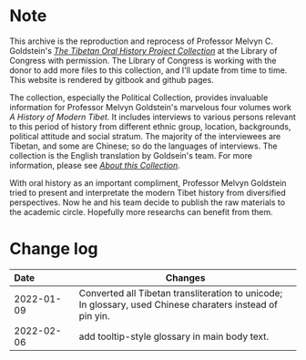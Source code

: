 # Note

This archive is the reproduction and reprocess of Professor Melvyn C. Goldstein's [*The Tibetan Oral History Project Collection*](https://www.loc.gov/collections/tibetan-oral-history-project/) at the Library of Congress with permission. The Library of Congress is working with the donor to add more files to this collection, and I'll update from time to time. This website is rendered by gitbook and github pages.  

The collection, especially the Political Collection, provides invaluable information for Professor Melvyn Goldstein's marvelous four volumes work *A History of Modern Tibet*. It includes interviews to various persons relevant to this period of history from different ethnic group, location, backgrounds, political attitude and social stratum. The majority of the interviewees are Tibetan, and some are Chinese; so do the languages of interviews. The collection is the English translation by Goldsein's team. For more information, please see [*About this Collection*](ABOUT.md).

With oral history as an important compliment, Professor Melvyn Goldstein tried to present and interpretate the modern Tibet history from diversified perspectives. Now he and his team decide to publish the raw materials to the academic circle. Hopefully more researchs can benefit from them.

# Change log

| Date   | Changes |
|:-------|---------| 
|2022-01-09 | Converted all Tibetan transliteration to unicode; <br/> In glossary, used Chinese charaters instead of pin yin. |
|2022-02-06 | add tooltip-style glossary in main body text. |

